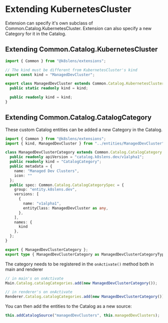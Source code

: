 # Extending KubernetesCluster

Extension can specify it's own subclass of Common.Catalog.KubernetesCluster. Extension can also specify a new Category for it in the Catalog.

## Extending Common.Catalog.KubernetesCluster

``` typescript
import { Common } from "@k8slens/extensions";

// The kind must be different from KubernetesCluster's kind
export const kind = "ManagedDevCluster";

export class ManagedDevCluster extends Common.Catalog.KubernetesCluster {
  public static readonly kind = kind;

  public readonly kind = kind;
}
```

## Extending Common.Catalog.CatalogCategory

These custom Catalog entities can be added a new Category in the Catalog.

``` typescript
import { Common } from "@k8slens/extensions";
import { kind, ManagedDevCluster } from "../entities/ManagedDevCluster";

class ManagedDevClusterCategory extends Common.Catalog.CatalogCategory {
  public readonly apiVersion = "catalog.k8slens.dev/v1alpha1";
  public readonly kind = "CatalogCategory";
  public metadata = {
    name: "Managed Dev Clusters",
    icon: ""
  };
  public spec: Common.Catalog.CatalogCategorySpec = {
    group: "entity.k8slens.dev",
    versions: [
      {
        name: "v1alpha1",
        entityClass: ManagedDevCluster as any,
      },
    ],
    names: {
      kind
    },
  };
}

export { ManagedDevClusterCategory };
export type { ManagedDevClusterCategory as ManagedDevClusterCategoryType };
```

The category needs to be registered in the `onActivate()` method both in main and renderer

``` typescript
// in main's on onActivate
Main.Catalog.catalogCategories.add(new ManagedDevClusterCategory());
```

``` typescript
// in renderer's on onActivate
Renderer.Catalog.catalogCategories.add(new ManagedDevClusterCategory());
```

You can then add the entities to the Catalog as a new source:

``` typescript
this.addCatalogSource("managedDevClusters", this.managedDevClusters);
```
